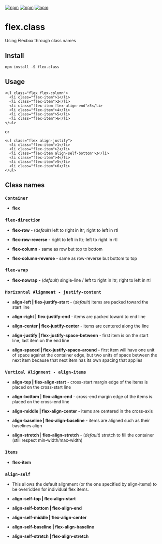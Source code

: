 [![npm](https://img.shields.io/npm/v/flex.class.svg?style=flat-square)](https://www.npmjs.com/package/flex.class) [![npm](https://img.shields.io/npm/dt/flex.class.svg?style=flat-square)](https://www.npmjs.com/package/flex.class) [![npm](https://img.shields.io/npm/l/flex.class.svg?style=flat-square)](https://www.npmjs.com/package/flex.class)

# flex.class
Using Flexbox through class names

## Install
```
npm install -S flex.class
```

## Usage
```
<ul class="flex flex-column">
  <li class="flex-item">1</li>
  <li class="flex-item">2</li>
  <li class="flex-item flex-align-end">3</li>
  <li class="flex-item">4</li>
  <li class="flex-item">5</li>
  <li class="flex-item">6</li>
</ul>
```
or
```
<ul class="flex align-justify">
  <li class="flex-item">1</li>
  <li class="flex-item">2</li>
  <li class="flex-item align-self-bottom">3</li>
  <li class="flex-item">4</li>
  <li class="flex-item">5</li>
  <li class="flex-item">6</li>
</ul>
```

## Class names

### `Container`
* **flex**

### `flex-direction`
* **flex-row** - (_default_) left to right in ltr; right to left in rtl

* **flex-row-reverse** - right to left in ltr; left to right in rtl

* **flex-column** - same as row but top to bottom

* **flex-column-reverse** - same as row-reverse but bottom to top

### `flex-wrap`
* **flex-nowrap** - (_default_) single-line / left to right in ltr; right to left in rtl

### `Horizontal Alignment - justify-content`
* **align-left | flex-justify-start** - (_default_) items are packed toward the start line

* **align-right | flex-justify-end** - items are packed toward to end line

* **align-center | flex-justify-center** - items are centered along the line

* **align-justify | flex-justify-space-between** - first item is on the start line, last item on the end line

* **align-spaced | flex-justify-space-around** - first item will have one unit of space against the container edge, but two units of space between the next item because that next item has its own spacing that applies

### `Vertical Alignment - align-items`
* **align-top | flex-align-start** - cross-start margin edge of the items is placed on the cross-start line

* **align-bottom | flex-align-end** - cross-end margin edge of the items is placed on the cross-end line

* **align-middle | flex-align-center** - items are centered in the cross-axis

* **align-baseline | flex-align-baseline** - items are aligned such as their baselines align

* **align-stretch | flex-align-stretch** - (_default_) stretch to fill the container (still respect min-width/max-width)

### `Items`
* **flex-item**

### `align-self`
* This allows the default alignment (or the one specified by align-items) to be overridden for individual flex items.
* **align-self-top | flex-align-start**

* **align-self-bottom | flex-align-end**

* **align-self-middle | flex-align-center**

* **align-self-baseline | flex-align-baseline**

* **align-self-stretch | flex-align-stretch**

